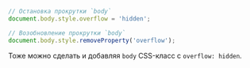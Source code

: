 ```js
// Остановка прокрутки `body`
document.body.style.overflow = 'hidden';

// Возобновление прокрутки `body`
document.body.style.removeProperty('overflow');
```

Тоже можно сделать и добавляя `body` CSS-класс с `overflow: hidden`.
